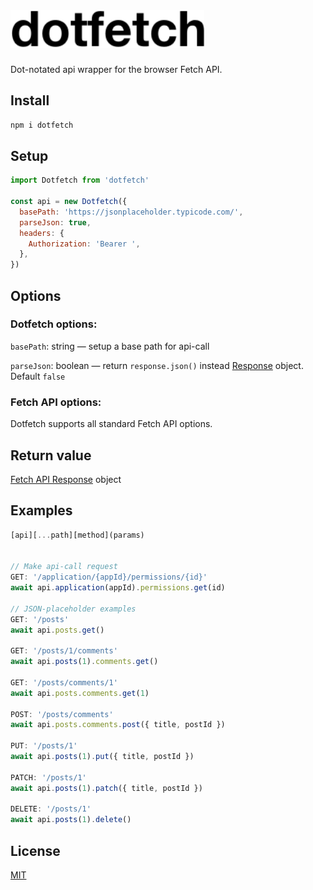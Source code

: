 <h1 style="margin-top: 2rem">
	<img src="./.github/dotfetch.svg" height="60" />
</h1>

Dot-notated api wrapper for the browser Fetch API.

## Install

```bash
npm i dotfetch
```

## Setup

```js
import Dotfetch from 'dotfetch'

const api = new Dotfetch({
  basePath: 'https://jsonplaceholder.typicode.com/',
  parseJson: true,
  headers: {
    Authorization: 'Bearer ',
  },
})
```

## Options

### Dotfetch options:

`basePath`: string — setup a base path for api-call

`parseJson`: boolean — return `response.json()` instead [Response](https://developer.mozilla.org/en-US/docs/Web/API/Response) object. Default `false`

### Fetch API options:

Dotfetch supports all standard Fetch API options.

## Return value

[Fetch API Response](https://developer.mozilla.org/en-US/docs/Web/API/Response) object

## Examples

```js
[api][...path][method](params)


// Make api-call request
GET: '/application/{appId}/permissions/{id}'
await api.application(appId).permissions.get(id)

// JSON-placeholder examples
GET: '/posts'
await api.posts.get()

GET: '/posts/1/comments'
await api.posts(1).comments.get()

GET: '/posts/comments/1'
await api.posts.comments.get(1)

POST: '/posts/comments'
await api.posts.comments.post({ title, postId })

PUT: '/posts/1'
await api.posts(1).put({ title, postId })

PATCH: '/posts/1'
await api.posts(1).patch({ title, postId })

DELETE: '/posts/1'
await api.posts(1).delete()
```

## License

[MIT](https://github.com/ruslankonev/dotfetch/blob/main/LICENSE)
